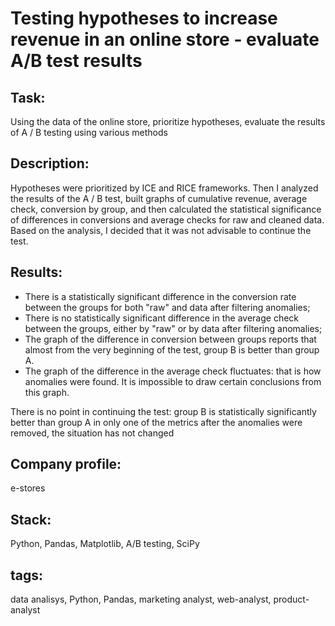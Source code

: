 # Testing hypotheses to increase revenue in an online store - evaluate A/B test results

## Task:
Using the data of the online store, prioritize hypotheses, evaluate the results of A / B testing using various methods

## Description:
Hypotheses were prioritized by ICE and RICE frameworks. Then I analyzed the results of the A / B test, built graphs of cumulative revenue, average check, conversion by group, and then calculated the statistical significance of differences in conversions and average checks for raw and cleaned data. Based on the analysis, I decided that it was not advisable to continue the test.

## Results:
 - There is a statistically significant difference in the conversion rate between the groups for both "raw" and data after filtering anomalies;
 - There is no statistically significant difference in the average check between the groups, either by "raw" or by data after filtering anomalies;
 - The graph of the difference in conversion between groups reports that almost from the very beginning of the test, group B is better than group A.
 - The graph of the difference in the average check fluctuates: that is how anomalies were found. It is impossible to draw certain conclusions from this graph.

There is no point in continuing the test: group B is statistically significantly better than group A in only one of the metrics after the anomalies were removed, the situation has not changed

## Company profile:
e-stores

## Stack:
Python, Pandas, Matplotlib, A/B testing, SciPy

## tags:
data analisys, Python, Pandas, marketing analyst, web-analyst, product-analyst
